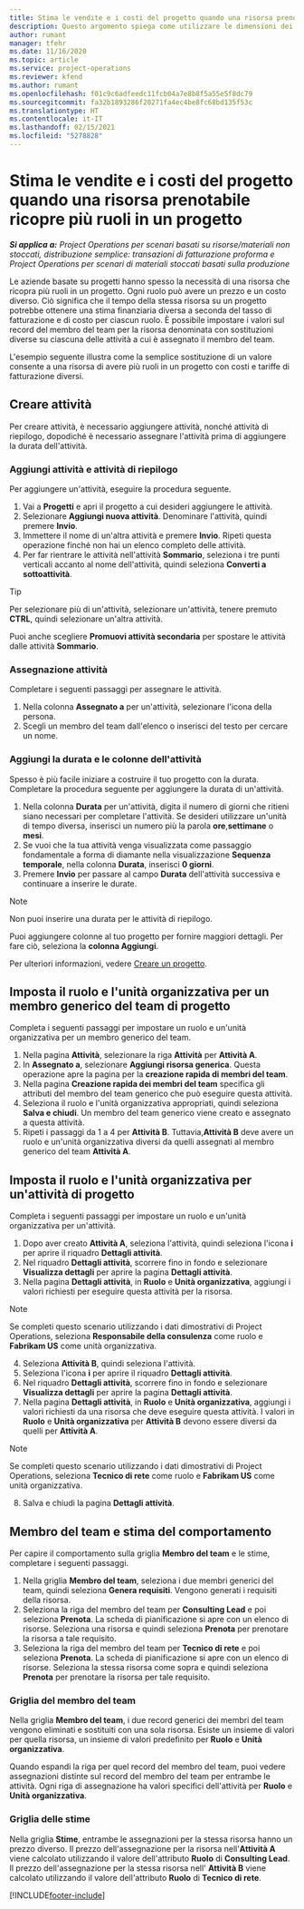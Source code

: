 ```yaml
---
title: Stima le vendite e i costi del progetto quando una risorsa prenotabile ricopre più ruoli in un progetto
description: Questo argomento spiega come utilizzare le dimensioni dei prezzi per supportare le stime dei prezzi e dei costi per una risorsa che ricopre più ruoli in un progetto.
author: rumant
manager: tfehr
ms.date: 11/16/2020
ms.topic: article
ms.service: project-operations
ms.reviewer: kfend
ms.author: rumant
ms.openlocfilehash: f01c9c6adfeedc11fcb04a7e8b8f5a55e5f8dc79
ms.sourcegitcommit: fa32b1893286f20271fa4ec4be8fc68bd135f53c
ms.translationtype: HT
ms.contentlocale: it-IT
ms.lasthandoff: 02/15/2021
ms.locfileid: "5278828"
---
```

# <a name="estimate-project-sales-and-costs-when-a-bookable-resource-fills-multiple-roles-on-a-project"></a>Stima le vendite e i costi del progetto quando una risorsa prenotabile ricopre più ruoli in un progetto 

_**Si applica a:** Project Operations per scenari basati su risorse/materiali non stoccati, distribuzione semplice: transazioni di fatturazione proforma e Project Operations per scenari di materiali stoccati basati sulla produzione_ 

Le aziende basate su progetti hanno spesso la necessità di una risorsa che ricopra più ruoli in un progetto. Ogni ruolo può avere un prezzo e un costo diverso. Ciò significa che il tempo della stessa risorsa su un progetto potrebbe ottenere una stima finanziaria diversa a seconda del tasso di fatturazione e di costo per ciascun ruolo. È possibile impostare i valori sul record del membro del team per la risorsa denominata con sostituzioni diverse su ciascuna delle attività a cui è assegnato il membro del team.

L'esempio seguente illustra come la semplice sostituzione di un valore consente a una risorsa di avere più ruoli in un progetto con costi e tariffe di fatturazione diversi.

## <a name="create-tasks"></a>Creare attività
Per creare attività, è necessario aggiungere attività, nonché attività di riepilogo, dopodiché è necessario assegnare l'attività prima di aggiungere la durata dell'attività. 

### <a name="add-tasks-and-summary-tasks"></a>Aggiungi attività e attività di riepilogo
Per aggiungere un'attività, eseguire la procedura seguente.

1. Vai a **Progetti** e apri il progetto a cui desideri aggiungere le attività.
2. Selezionare **Aggiungi nuova attività**. Denominare l'attività, quindi premere **Invio**.
3. Immettere il nome di un'altra attività e premere **Invio**. Ripeti questa operazione finché non hai un elenco completo delle attività.
3. Per far rientrare le attività nell'attività **Sommario**, seleziona i tre punti verticali accanto al nome dell'attività, quindi seleziona **Converti a sottoattività**. 

  > [!TIP]
  > Per selezionare più di un'attività, selezionare un'attività, tenere premuto **CTRL**, quindi selezionare un'altra attività.
  >
  > Puoi anche scegliere **Promuovi attività secondaria** per spostare le attività dalle attività **Sommario**.

### <a name="assign-tasks"></a>Assegnazione attività

Completare i seguenti passaggi per assegnare le attività.

1. Nella colonna **Assegnato a** per un'attività, selezionare l'icona della persona.
2. Scegli un membro del team dall'elenco o inserisci del testo per cercare un nome.

### <a name="add-task-duration-and-columns"></a>Aggiungi la durata e le colonne dell'attività

Spesso è più facile iniziare a costruire il tuo progetto con la durata. Completare la procedura seguente per aggiungere la durata di un'attività.

1. Nella colonna **Durata** per un'attività, digita il numero di giorni che ritieni siano necessari per completare l'attività. Se desideri utilizzare un'unità di tempo diversa, inserisci un numero più la parola **ore**,**settimane** o **mesi**.
2. Se vuoi che la tua attività venga visualizzata come passaggio fondamentale a forma di diamante nella visualizzazione **Sequenza temporale**, nella colonna **Durata**, inserisci **0 giorni**.
3. Premere **Invio** per passare al campo **Durata** dell'attività successiva e continuare a inserire le durate.

  > [!NOTE]
  > Non puoi inserire una durata per le attività di riepilogo.

Puoi aggiungere colonne al tuo progetto per fornire maggiori dettagli. Per fare ciò, seleziona la **colonna Aggiungi**. 

Per ulteriori informazioni, vedere [Creare un progetto](https://support.microsoft.com/en-us/office/create-a-project-a5b5e823-fb2e-45fd-be00-7d84422d9749).

## <a name="set-up-the-role-and-organization-unit-for-a-generic-project-team-member"></a>Imposta il ruolo e l'unità organizzativa per un membro generico del team di progetto
Completa i seguenti passaggi per impostare un ruolo e un'unità organizzativa per un membro generico del team.

1. Nella pagina **Attività**, selezionare la riga **Attività** per **Attività A**. 
2. In **Assegnato a**, selezionare **Aggiungi risorsa generica**. Questa operazione apre la pagina per la **creazione rapida di membri del team**.
3. Nella pagina **Creazione rapida dei membri del team** specifica gli attributi del membro del team generico che può eseguire questa attività.
4. Seleziona il ruolo e l'unità organizzativa appropriati, quindi seleziona **Salva e chiudi**. Un membro del team generico viene creato e assegnato a questa attività. 
5. Ripeti i passaggi da 1 a 4 per **Attività B**. Tuttavia,**Attività B** deve avere un ruolo e un'unità organizzativa diversi da quelli assegnati al membro generico del team **Attività A**. 

## <a name="set-up-the-role-and-organization-unit-for-a-project-task"></a>Imposta il ruolo e l'unità organizzativa per un'attività di progetto
Completa i seguenti passaggi per impostare un ruolo e un'unità organizzativa per un'attività.

1. Dopo aver creato **Attività A**, seleziona l'attività, quindi seleziona l'icona **i** per aprire il riquadro **Dettagli attività**. 
2. Nel riquadro **Dettagli attività**, scorrere fino in fondo e selezionare **Visualizza dettagli** per aprire la pagina **Dettagli attività**.
3. Nella pagina **Dettagli attività**, in **Ruolo** e **Unità organizzativa**, aggiungi i valori richiesti per eseguire questa attività per la risorsa. 

  > [!NOTE]
  > Se completi questo scenario utilizzando i dati dimostrativi di Project Operations, seleziona **Responsabile della consulenza** come ruolo e **Fabrikam US** come unità organizzativa.

4. Seleziona **Attività B**, quindi seleziona l'attività.
5. Seleziona l'icona **i** per aprire il riquadro **Dettagli attività**. 
6. Nel riquadro **Dettagli attività**, scorrere fino in fondo e selezionare **Visualizza dettagli** per aprire la pagina **Dettagli attività**.
7. Nella pagina **Dettagli attività**, in **Ruolo** e **Unità organizzativa**, aggiungi i valori richiesti da una risorsa che deve eseguire questa attività. I valori in **Ruolo** e **Unità organizzativa** per **Attività B** devono essere diversi da quelli per **Attività A**. 

  > [!NOTE]
  > Se completi questo scenario utilizzando i dati dimostrativi di Project Operations, seleziona **Tecnico di rete** come ruolo e **Fabrikam US** come unità organizzativa.

8. Salva e chiudi la pagina **Dettagli attività**. 

## <a name="team-member-and-estimates-behavior"></a>Membro del team e stima del comportamento 
Per capire il comportamento sulla griglia **Membro del team** e le stime, completare i seguenti passaggi.

1. Nella griglia **Membro del team**, seleziona i due membri generici del team, quindi seleziona **Genera requisiti**. Vengono generati i requisiti della risorsa. 
2. Seleziona la riga del membro del team per **Consulting Lead** e poi seleziona **Prenota**. La scheda di pianificazione si apre con un elenco di risorse. Seleziona una risorsa e quindi seleziona **Prenota** per prenotare la risorsa a tale requisito.
3. Seleziona la riga del membro del team per **Tecnico di rete** e poi seleziona **Prenota**. La scheda di pianificazione si apre con un elenco di risorse. Seleziona la stessa risorsa come sopra e quindi seleziona **Prenota** per prenotare la risorsa per tale requisito.

### <a name="team-member-grid"></a>Griglia del membro del team 

Nella griglia **Membro del team**, i due record generici dei membri del team vengono eliminati e sostituiti con una sola risorsa. Esiste un insieme di valori per quella risorsa, un insieme di valori predefinito per **Ruolo** e **Unità organizzativa**.

Quando espandi la riga per quel record del membro del team, puoi vedere assegnazioni distinte sul record del membro del team per entrambe le attività. Ogni riga di assegnazione ha valori specifici dell'attività per **Ruolo** e **Unità organizzativa**. 

### <a name="estimates-grid"></a>Griglia delle stime 

Nella griglia **Stime**, entrambe le assegnazioni per la stessa risorsa hanno un prezzo diverso. Il prezzo dell'assegnazione per la risorsa nell'**Attività A** viene calcolato utilizzando il valore dell'attributo **Ruolo** di **Consulting Lead**. Il prezzo dell'assegnazione per la stessa risorsa nell' **Attività B** viene calcolato utilizzando il valore dell'attributo **Ruolo** di **Tecnico di rete**.


[!INCLUDE[footer-include](../includes/footer-banner.md)]